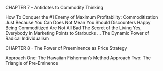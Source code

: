 CHAPTER 7 - Antidotes to Commodity Thinking

How To Conquer the #1 Enemy of Maximum Profitability: Commoditization
Just Because You Can Does Not Mean You Should
Discounters Happy Being Commoditized Are Not All Bad
The Secret of the Living
Yes, Everybody in Marketing Points to Starbucks …
The Dynamic Power of Radical Individualism

CHAPTER 8 - The Power of Preeminence as Price Strategy

Approach One: The Hawaiian Fisherman’s Method
Approach Two: The Triangle of Pre-Eminence